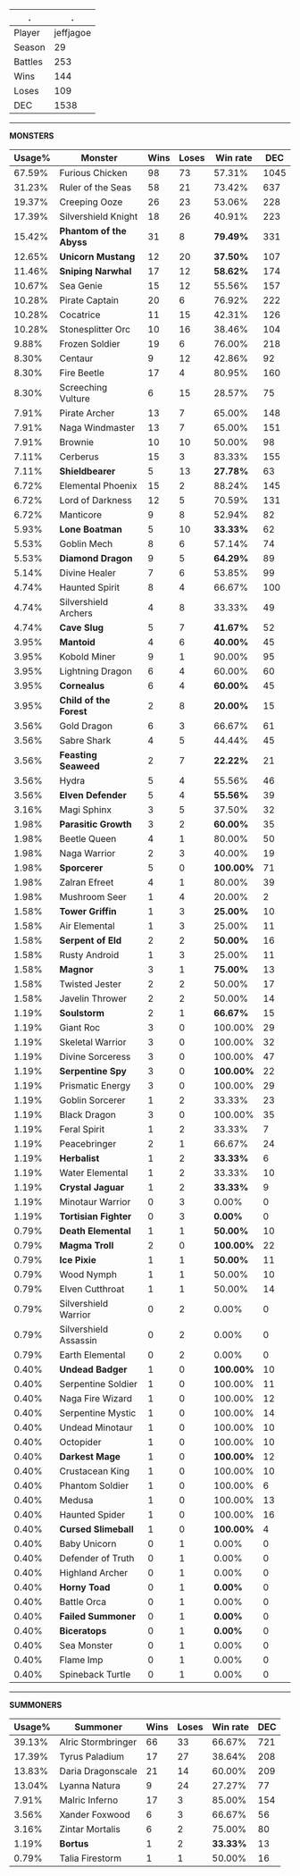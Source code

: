 .|.
|-|-
Player|jeffjagoe
Season|29
Battles|253
Wins|144
Loses|109
DEC|1538

---
**MONSTERS**

Usage%|Monster|Wins|Loses|Win rate|DEC|
-|-|-|-|-|-|
67.59%|Furious Chicken|98|73|57.31%|1045|
31.23%|Ruler of the Seas|58|21|73.42%|637|
19.37%|Creeping Ooze|26|23|53.06%|228|
17.39%|Silvershield Knight|18|26|40.91%|223|
15.42%|**Phantom of the Abyss**|31|8|**79.49%**|331|
12.65%|**Unicorn Mustang**|12|20|**37.50%**|107|
11.46%|**Sniping Narwhal**|17|12|**58.62%**|174|
10.67%|Sea Genie|15|12|55.56%|157|
10.28%|Pirate Captain|20|6|76.92%|222|
10.28%|Cocatrice|11|15|42.31%|126|
10.28%|Stonesplitter Orc|10|16|38.46%|104|
9.88%|Frozen Soldier|19|6|76.00%|218|
8.30%|Centaur|9|12|42.86%|92|
8.30%|Fire Beetle|17|4|80.95%|160|
8.30%|Screeching Vulture|6|15|28.57%|75|
7.91%|Pirate Archer|13|7|65.00%|148|
7.91%|Naga Windmaster|13|7|65.00%|151|
7.91%|Brownie|10|10|50.00%|98|
7.11%|Cerberus|15|3|83.33%|155|
7.11%|**Shieldbearer**|5|13|**27.78%**|63|
6.72%|Elemental Phoenix|15|2|88.24%|145|
6.72%|Lord of Darkness|12|5|70.59%|131|
6.72%|Manticore|9|8|52.94%|82|
5.93%|**Lone Boatman**|5|10|**33.33%**|62|
5.53%|Goblin Mech|8|6|57.14%|74|
5.53%|**Diamond Dragon**|9|5|**64.29%**|89|
5.14%|Divine Healer|7|6|53.85%|99|
4.74%|Haunted Spirit|8|4|66.67%|100|
4.74%|Silvershield Archers|4|8|33.33%|49|
4.74%|**Cave Slug**|5|7|**41.67%**|52|
3.95%|**Mantoid**|4|6|**40.00%**|45|
3.95%|Kobold Miner|9|1|90.00%|95|
3.95%|Lightning Dragon|6|4|60.00%|60|
3.95%|**Cornealus**|6|4|**60.00%**|45|
3.95%|**Child of the Forest**|2|8|**20.00%**|15|
3.56%|Gold Dragon|6|3|66.67%|61|
3.56%|Sabre Shark|4|5|44.44%|45|
3.56%|**Feasting Seaweed**|2|7|**22.22%**|21|
3.56%|Hydra|5|4|55.56%|46|
3.56%|**Elven Defender**|5|4|**55.56%**|39|
3.16%|Magi Sphinx|3|5|37.50%|32|
1.98%|**Parasitic Growth**|3|2|**60.00%**|35|
1.98%|Beetle Queen|4|1|80.00%|50|
1.98%|Naga Warrior|2|3|40.00%|19|
1.98%|**Sporcerer**|5|0|**100.00%**|71|
1.98%|Zalran Efreet|4|1|80.00%|39|
1.98%|Mushroom Seer|1|4|20.00%|2|
1.58%|**Tower Griffin**|1|3|**25.00%**|10|
1.58%|Air Elemental|1|3|25.00%|11|
1.58%|**Serpent of Eld**|2|2|**50.00%**|16|
1.58%|Rusty Android|1|3|25.00%|11|
1.58%|**Magnor**|3|1|**75.00%**|13|
1.58%|Twisted Jester|2|2|50.00%|17|
1.58%|Javelin Thrower|2|2|50.00%|14|
1.19%|**Soulstorm**|2|1|**66.67%**|15|
1.19%|Giant Roc|3|0|100.00%|29|
1.19%|Skeletal Warrior|3|0|100.00%|32|
1.19%|Divine Sorceress|3|0|100.00%|47|
1.19%|**Serpentine Spy**|3|0|**100.00%**|22|
1.19%|Prismatic Energy|3|0|100.00%|29|
1.19%|Goblin Sorcerer|1|2|33.33%|23|
1.19%|Black Dragon|3|0|100.00%|35|
1.19%|Feral Spirit|1|2|33.33%|7|
1.19%|Peacebringer|2|1|66.67%|24|
1.19%|**Herbalist**|1|2|**33.33%**|6|
1.19%|Water Elemental|1|2|33.33%|10|
1.19%|**Crystal Jaguar**|1|2|**33.33%**|9|
1.19%|Minotaur Warrior|0|3|0.00%|0|
1.19%|**Tortisian Fighter**|0|3|**0.00%**|0|
0.79%|**Death Elemental**|1|1|**50.00%**|10|
0.79%|**Magma Troll**|2|0|**100.00%**|22|
0.79%|**Ice Pixie**|1|1|**50.00%**|11|
0.79%|Wood Nymph|1|1|50.00%|10|
0.79%|Elven Cutthroat|1|1|50.00%|14|
0.79%|Silvershield Warrior|0|2|0.00%|0|
0.79%|Silvershield Assassin|0|2|0.00%|0|
0.79%|Earth Elemental|0|2|0.00%|0|
0.40%|**Undead Badger**|1|0|**100.00%**|10|
0.40%|Serpentine Soldier|1|0|100.00%|11|
0.40%|Naga Fire Wizard|1|0|100.00%|12|
0.40%|Serpentine Mystic|1|0|100.00%|14|
0.40%|Undead Minotaur|1|0|100.00%|10|
0.40%|Octopider|1|0|100.00%|10|
0.40%|**Darkest Mage**|1|0|**100.00%**|12|
0.40%|Crustacean King|1|0|100.00%|10|
0.40%|Phantom Soldier|1|0|100.00%|6|
0.40%|Medusa|1|0|100.00%|13|
0.40%|Haunted Spider|1|0|100.00%|16|
0.40%|**Cursed Slimeball**|1|0|**100.00%**|4|
0.40%|Baby Unicorn|0|1|0.00%|0|
0.40%|Defender of Truth|0|1|0.00%|0|
0.40%|Highland Archer|0|1|0.00%|0|
0.40%|**Horny Toad**|0|1|**0.00%**|0|
0.40%|Battle Orca|0|1|0.00%|0|
0.40%|**Failed Summoner**|0|1|**0.00%**|0|
0.40%|**Biceratops**|0|1|**0.00%**|0|
0.40%|Sea Monster|0|1|0.00%|0|
0.40%|Flame Imp|0|1|0.00%|0|
0.40%|Spineback Turtle|0|1|0.00%|0|

---
**SUMMONERS**

Usage%|Summoner|Wins|Loses|Win rate|DEC|
-|-|-|-|-|-|
39.13%|Alric Stormbringer|66|33|66.67%|721|
17.39%|Tyrus Paladium|17|27|38.64%|208|
13.83%|Daria Dragonscale|21|14|60.00%|209|
13.04%|Lyanna Natura|9|24|27.27%|77|
7.91%|Malric Inferno|17|3|85.00%|154|
3.56%|Xander Foxwood|6|3|66.67%|56|
3.16%|Zintar Mortalis|6|2|75.00%|80|
1.19%|**Bortus**|1|2|**33.33%**|13|
0.79%|Talia Firestorm|1|1|50.00%|16|
